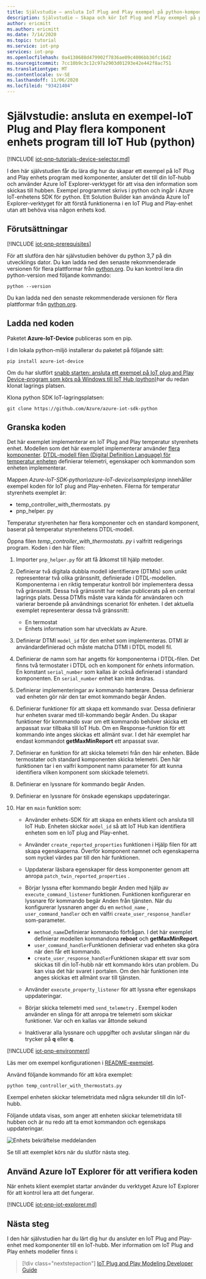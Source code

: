```yaml
---
title: Självstudie – ansluta IoT Plug and Play exempel på python-komponent enhets kod till Azure IoT Hub | Microsoft Docs
description: Självstudie – Skapa och kör IoT Plug and Play exempel på python-enhets kod som använder flera komponenter och ansluter till en IoT-hubb. Använd Azure IoT Explorer-verktyget för att visa informationen som skickas av enheten till hubben.
author: ericmitt
ms.author: ericmitt
ms.date: 7/14/2020
ms.topic: tutorial
ms.service: iot-pnp
services: iot-pnp
ms.openlocfilehash: 0a4130688d479902f7836ae09c4006bb36fc16d2
ms.sourcegitcommit: 7cc10b9c3c12c97a2903d01293e42e442f8ac751
ms.translationtype: MT
ms.contentlocale: sv-SE
ms.lasthandoff: 11/06/2020
ms.locfileid: "93421404"
---
```

# <a name="tutorial-connect-a-sample-iot-plug-and-play-multiple-component-device-application-to-iot-hub-python"></a>Självstudie: ansluta en exempel-IoT Plug and Play flera komponent enhets program till IoT Hub (python)

[!INCLUDE [iot-pnp-tutorials-device-selector.md](../../includes/iot-pnp-tutorials-device-selector.md)]

I den här självstudien får du lära dig hur du skapar ett exempel på IoT Plug and Play enhets program med komponenter, ansluter det till din IoT-hubb och använder Azure IoT Explorer-verktyget för att visa den information som skickas till hubben. Exempel programmet skrivs i python och ingår i Azure IoT-enhetens SDK för python. Ett Solution Builder kan använda Azure IoT Explorer-verktyget för att förstå funktionerna i en IoT Plug and Play-enhet utan att behöva visa någon enhets kod.

## <a name="prerequisites"></a>Förutsättningar

[!INCLUDE [iot-pnp-prerequisites](../../includes/iot-pnp-prerequisites.md)]

För att slutföra den här självstudien behöver du python 3,7 på din utvecklings dator. Du kan ladda ned den senaste rekommenderade versionen för flera plattformar från [python.org](https://www.python.org/). Du kan kontrol lera din python-version med följande kommando:  

```cmd/sh
python --version
```

Du kan ladda ned den senaste rekommenderade versionen för flera plattformar från [python.org](https://www.python.org/).

## <a name="download-the-code"></a>Ladda ned koden

Paketet **Azure-IoT-Device** publiceras som en pip.

I din lokala python-miljö installerar du paketet på följande sätt:

```cmd/sh
pip install azure-iot-device
```

Om du har slutfört [snabb starten: ansluta ett exempel på IoT plug and Play Device-program som körs på Windows till IoT Hub (python)](quickstart-connect-device-python.md)har du redan klonat lagrings platsen.

Klona python SDK IoT-lagringsplatsen:

```cmd/sh
git clone https://github.com/Azure/azure-iot-sdk-python
```

## <a name="review-the-code"></a>Granska koden

Det här exemplet implementerar en IoT Plug and Play temperatur styrenhets enhet. Modellen som det här exemplet implementerar använder [flera komponenter](concepts-components.md). [DTDL-modell filen (Digital Definition Language) för temperatur enheten](https://github.com/Azure/opendigitaltwins-dtdl/blob/master/DTDL/v2/samples/TemperatureController.json) definierar telemetri, egenskaper och kommandon som enheten implementerar.

Mappen *Azure-IoT-SDK-python\azure-IoT-device\samples\pnp* innehåller exempel koden för IoT plug and Play-enheten. Filerna för temperatur styrenhets exemplet är:

- temp_controller_with_thermostats. py
- pnp_helper. py

Temperatur styrenheten har flera komponenter och en standard komponent, baserat på temperatur styrenhetens DTDL-modell.

Öppna filen *temp_controller_with_thermostats. py* i valfritt redigerings program. Koden i den här filen:

1. Importer `pnp_helper.py` för att få åtkomst till hjälp metoder.

1. Definierar två digitala dubbla modell identifierare (DTMIs) som unikt representerar två olika gränssnitt, definierade i DTDL-modellen. Komponenterna i en riktig temperatur kontroll bör implementera dessa två gränssnitt. Dessa två gränssnitt har redan publicerats på en central lagrings plats. Dessa DTMIs måste vara kända för användaren och varierar beroende på användnings scenariot för enheten. I det aktuella exemplet representerar dessa två gränssnitt:

    - En termostat
    - Enhets information som har utvecklats av Azure.

1. Definierar DTMI `model_id` för den enhet som implementeras. DTMI är användardefinierad och måste matcha DTMI i DTDL modell fil.

1. Definierar de namn som har angetts för komponenterna i DTDL-filen. Det finns två termostater i DTDL och en komponent för enhets information. En konstant `serial_number` som kallas är också definierad i standard komponenten. En `serial_number` enhet kan inte ändras.

1. Definierar implementeringar av kommando hanterare. Dessa definierar vad enheten gör när den tar emot kommando begär Anden.

1. Definierar funktioner för att skapa ett kommando svar. Dessa definierar hur enheten svarar med till-kommando begär Anden. Du skapar funktioner för kommando svar om ett kommando behöver skicka ett anpassat svar tillbaka till IoT Hub. Om en Response-funktion för ett kommando inte anges skickas ett allmänt svar. I det här exemplet har endast kommandot **getMaxMinReport** ett anpassat svar.

1. Definierar en funktion för att skicka telemetri från den här enheten. Både termostater och standard komponenten skicka telemetri. Den här funktionen tar i en valfri komponent namn parameter för att kunna identifiera vilken komponent som skickade telemetri.

1. Definierar en lyssnare för kommando begär Anden.

1. Definierar en lyssnare för önskade egenskaps uppdateringar.

1. Har en `main` funktion som:

    - Använder enhets-SDK för att skapa en enhets klient och ansluta till IoT Hub. Enheten skickar `model_id` så att IoT Hub kan identifiera enheten som en IoT plug and Play-enhet.

    - Använder `create_reported_properties` funktionen i Hjälp filen för att skapa egenskaperna. Överför komponent namnet och egenskaperna som nyckel värdes par till den här funktionen.

    - Uppdaterar läsbara egenskaper för dess komponenter genom att anropa `patch_twin_reported_properties` .

    - Börjar lyssna efter kommando begär Anden med hjälp av `execute_command_listener` funktionen. Funktionen konfigurerar en lyssnare för kommando begär Anden från tjänsten. När du konfigurerar lyssnaren anger du en `method_name` , `user_command_handler` och en valfri `create_user_response_handler` som-parameter.
        - `method_name`Definierar kommando förfrågan. I det här exemplet definierar modellen kommandona **reboot** och **getMaxMinReport**.
        - `user_command_handler`Funktionen definierar vad enheten ska göra när den får ett kommando.
        - `create_user_response_handler`Funktionen skapar ett svar som skickas till din IoT-hubb när ett kommando körs utan problem. Du kan visa det här svaret i portalen. Om den här funktionen inte anges skickas ett allmänt svar till tjänsten.

    - Använder `execute_property_listener` för att lyssna efter egenskaps uppdateringar.

    - Börjar skicka telemetri med `send_telemetry` . Exempel koden använder en slinga för att anropa tre telemetri som skickar funktioner. Var och en kallas var åttonde sekund

    - Inaktiverar alla lyssnare och uppgifter och avslutar slingan när du trycker på **q** eller **q**.

[!INCLUDE [iot-pnp-environment](../../includes/iot-pnp-environment.md)]

Läs mer om exempel konfigurationen i [README-exemplet](https://github.com/Azure/azure-iot-sdk-python/blob/master/azure-iot-device/samples/pnp/README.md).

Använd följande kommando för att köra exemplet:

```cmd/sh
python temp_controller_with_thermostats.py
```

Exempel enheten skickar telemetridata med några sekunder till din IoT-hubb.

Följande utdata visas, som anger att enheten skickar telemetridata till hubben och är nu redo att ta emot kommandon och egenskaps uppdateringar.

![Enhets bekräftelse meddelanden](media/tutorial-multiple-components-python/multiple-component.png)

Se till att exemplet körs när du slutför nästa steg.

## <a name="use-azure-iot-explorer-to-validate-the-code"></a>Använd Azure IoT Explorer för att verifiera koden

När enhets klient exemplet startar använder du verktyget Azure IoT Explorer för att kontrol lera att det fungerar.

[!INCLUDE [iot-pnp-iot-explorer.md](../../includes/iot-pnp-iot-explorer.md)]

## <a name="next-steps"></a>Nästa steg

I den här självstudien har du lärt dig hur du ansluter en IoT Plug and Play-enhet med komponenter till en IoT-hubb. Mer information om IoT Plug and Play enhets modeller finns i:

> [!div class="nextstepaction"]
> [IoT Plug and Play Modeling Developer Guide](concepts-developer-guide-device-csharp.md)
